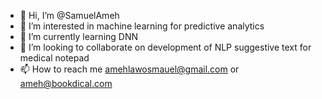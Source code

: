 - 👋 Hi, I’m @SamuelAmeh
- 👀 I’m interested in machine learning for predictive analytics
- 🌱 I’m currently learning DNN
- 💞️ I’m looking to collaborate on development of NLP suggestive text for medical notepad
- 📫 How to reach me amehlawosmauel@gmail.com or ameh@bookdical.com

<!---
SamuelAmeh/SamuelAmeh is a ✨ special ✨ repository because its `README.md` (this file) appears on your GitHub profile.
You can click the Preview link to take a look at your changes.
--->
